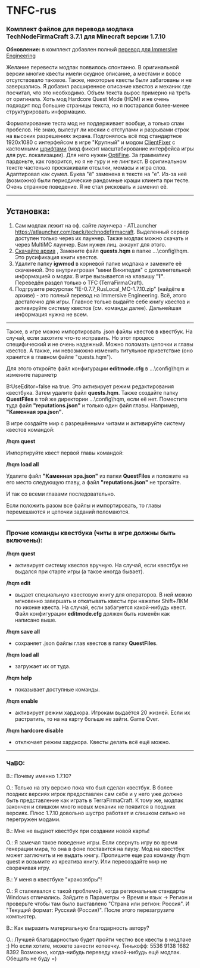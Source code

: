 # TNFC-rus
### **Комплект файлов для перевода модпака TechNodeFirmaCraft 3.7.1 для Minecraft версии 1.7.10**

**Обновление:** в комплект добавлен полный [перевод для Immersive Engineering](https://github.com/Pyromanc3r/IE-Rus)

Желание перевести модпак появилось спонтанно. В оригинальной версии многие квесты имели скудное описание, а местами и вовсе отсутствовало таковое. Также, некоторые квесты были забагованы и не завершались. Я добавил расширенное описание квестов и механик где посчитал, что это необходимо. Объем текста вырос примерно на треть от оригинала. Хоть мод Hardcore Quest Mode (HQM) и не очень подходит под большие страницы текста, но я постарался более-менее структурировать информацию.

Форматирование теста мод не поддерживает вообще, а только спам пробелов. Не знаю, вылезут ли косяки с отступами и разрывами строк на высоких разрешениях экрана. Подгонялось всё под стандартное 1920x1080 с интерфейсом в игре "Крупный" и модом [ClientFixer](https://github.com/gamerforEA/Minecraft-ClientFixer/releases?page=2) с кастомными [шрифтами](https://mods2.ru/minecraft/402-clientfixer.html) (мод фиксит масштабирование интерфейса игры для рус. локализации). Для него нужен [OptiFine](https://optifine.net/downloads).
За грамматику пардоньте, как говорится, но я не гуру и не лингвист. В оригинальном тексте частенько проскакивали отсылки, мемасы и игра слов. Адаптировал как сумел.
Буква "ё" заменена в тексте на "е". Из-за неё (возможно) были периодические рандомные краши клиента при тесте. Очень странное поведение. Я не стал рисковать и заменил её. 

---

## Установка:
1. Сам модпак лежит на оф. сайте лаунчера - ATLauncher https://atlauncher.com/pack/technodefirmacraft. Выделенный сервер доступен только через их лаунчер. Также модпак можно скачать и через MultiMC лаунчер. Вам нужен лиц. аккаунт для этого.
2. [Скачайте архив](https://github.com/Pyromanc3r/TNFC-rus/releases/download/v1.4/v1.4.-RusLocal-TechNodefirmacraft-3.7.1_mc-1.7.10.zip) , Замените файл **quests.hqm** в папке ...\config\hqm. Это русификация книги квестов.
3. Удалите папку **igwmod** в корневой папке модпака и замените её скаченной. Это внутриигровая "мини Википедия" с дополнительной информацией о модах. В игре вызывается на клавишу **"I"**. Переведён раздел только о TFC (TerraFirmaCraft).
4. Подгрузите ресурспак "IE-0.7.7_RusLocal_MC-1.7.10.zip" (найдёте в архиве) - это полный перевод на Immersive Engineering. Всё, этого достаточно для игры. Главное только выдайте себе книгу квестов и активируйте систему квестов (см. команды далее). Дальнейшая информация нужна не всем.
---

Также, в игре можно импортировать .json файлы квестов в квестбук. На случай, если захотите что-то исправить. Но этот процесс специфический и не очень надежный. Можно поломать цепочки и главы квестов. А также, им невозможно изменить титульное приветствие (оно хранится в главном файле "quests.hqm").

Для этого откройте файл конфигурации **editmode.cfg** в ...\config\hqm и измените параметр

B:UseEditor=false на true. Это активирует режим редактирования квестбука. Затем удалите файл **quests.hqm**.
Также создайте папку **QuestFiles** в той же директории ...\config\hqm, если её нет. Поместите туда файл **"reputations.json"** и только один файл главы. Например, **"Каменная эра.json"**.

В игре создайте мир с разрешёнными читами и активируйте систему квестов командой:

**/hqm quest**

Импортируйте квест первой главы командой:

**/hqm load all**

Удалите файл **"Каменная эра.json"** из папки **QuestFiles** и положите на его место следующую главу, а файл **"reputations.json"** не трогайте.

И так со всеми главами последовательно.

Если положить разом все файлы и импортировать, то главы перемешаются и цепочки заданий поломаются.

---

### **Прочие команды квестбука** (читы в игре должны быть включены):

**/hqm quest**
- активирует систему квестов вручную. На случай, если квестбук не выдался при старте игры (а такое иногда бывает).

**/hqm edit**
- выдает специальную квестовую книгу для операторов. В ней можно мгновенно завершать и откатывать квесты при нажатии Shift+ЛКМ по иконке квеста. На случай, если забагуется какой-нибудь квест. Файл конфигурации **editmode.cfg** должен быть изменён как написано выше.

**/hqm save all**
- сохраняет .json файлы глав квестов в папку **QuestFiles**.

**/hqm load all**
- загружает их от туда.

**/hqm help**
- показывает доступные команды.

**/hqm enable**
- активирует режим хардкора. Игрокам выдаётся 20 жизней. Если их растратить, то на на карту больше не зайти. Game Over.

**/hqm hardcore disable**
- отключает режим хардкора. Квесты делать всё ещё можно.
---

### ЧаВО:
В.: Почему именно 1.7.10?

О.: Только на эту версию пока что был сделан квестбук. В более поздних версиях игрок предоставлен сам себе и у него уже должно быть представление как играть в TerraFirmaCraft. К тому же, модпак закончен и слишком много новых механик не появится в поздних версиях. Плюс 1.7.10 довольно шустро работает и слишком сильно не перегружен модами.

В.: Мне не выдают квестбук при создании новой карты!

О.: Я замечал такое поведение игры. Если свернуть игру во время генерации мира, то она в фоне поставится на паузу. Мод на квестбук может заглючить и не выдать книгу. Пропишите еще раз команду /hqm quest и возьмите из креатива книгу. Или пересоздайте мир не сворачивая игру.

В.: У меня в квестбуке "кракозябры"!

О.: Я сталкивался с такой проблемой, когда региональные стандарты Windows отличались. Зайдите в Параметры -> Время и язык -> Регион и проверьте чтобы там было выставлено "Страна или регион: Россия". И "Текущий формат: Русский (Россия)". После этого перезагрузите компьютер.

В.: Как выразить материальную благодарность автору?

О.: Лучшей благодарностью будет пройти честно все квесты в модпаке :) Но если хотите, можете занести копеечку. Тинькофф: 5536 9138 1682 8392
Возможно, когда-нибудь переведу какой-нибудь ещё модпак. Обещать не буду =)
